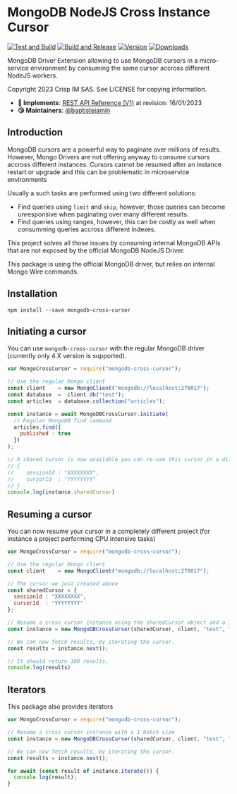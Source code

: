 # MongoDB NodeJS Cross Instance Cursor

[![Test and Build](https://github.com/crisp-oss/node-mongodb-native-cross-cursor/workflows/Test%20and%20Build/badge.svg?branch=master)](https://github.com/crisp-im/node-crisp-api/actions?query=workflow%3A%22Test+and+Build%22) [![Build and Release](https://github.com/crisp-oss/node-mongodb-native-cross-cursor/workflows/Build%20and%20Release/badge.svg)](https://github.com/crisp-oss/node-mongodb-native-cross-cursor/actions?query=workflow%3A%22Build+and+Release%22) [![Version](https://img.shields.io/npm/v/mongodb-cross-cursor.svg)](https://www.npmjs.com/package/crisp-api) [![Downloads](https://img.shields.io/npm/dt/mongodb-cross-cursor.svg)](https://www.npmjs.com/package/crisp-api)

MongoDB Driver Extension allowing to use MongoDB cursors in a micro-service environment by consuming the same cursor accross different NodeJS workers.

Copyright 2023 Crisp IM SAS. See LICENSE for copying information.

* **📝 Implements**: [REST API Reference (V1)](https://docs.crisp.chat/references/rest-api/v1/) at revision: 16/01/2023
* **😘 Maintainers**: [@baptistejamin](https://github.com/baptistejamin)

## Introduction

MongoDB cursors are a powerful way to paginate over millions of results. However, Mongo Drivers are not offering anyway to consume cursors accross different instances. Cursors cannot be resumed after an instance restart or upgrade and this can be problematic in microservice environments

Usually a such tasks are performed using two different solutions:

- Find queries using `limit` and `skip`, however, those queries can become unresponsive when paginating over many different results.
- Find queries using ranges, however, this can be costly as well when consumming queries accross different indexes.

This project solves all those issues by consuming internal MongoDB APIs that are not exposed by the official MongoDB NodeJS Driver.

This package is using the official MongoDB driver, but relies on internal Mongo Wire commands.

## Installation

`npm install --save mongodb-cross-cursor`

## Initiating a cursor

You can use `mongodb-cross-cursor` with the regular MongoDB driver (currently only 4.X version is supported).

```javascript
var MongoCrossCursor = require("mongodb-cross-cursor");

// Use the regular Mongo client
const client    = new MongoClient("mongodb://localhost:270017");
const database  =  client.db("test");
const articles  = database.collection("articles");

const instance = await MongoDBCrossCursor.initiate(
  // Regular MongoDB find command
  articles.find({
    published : true
  })
);

// A shared cursor is now available you can re-use this cursor in a different worker
// {
//    sessionId : "XXXXXXXX",
//    cursorId  : "YYYYYYYY"
// }
console.log(instance.sharedCursor)

```

## Resuming a cursor

You can now resume your cursor in a completely different project (for instance a project performing CPU intensive tasks)

```javascript
var MongoCrossCursor = require("mongodb-cross-cursor");

// Use the regular Mongo client
const client    = new MongoClient("mongodb://localhost:270017");

// The cursor we just created above
const sharedCursor = {
  sessionId : "XXXXXXXX",
  cursorId  : "YYYYYYYY"
};

// Resume a cross cursor instance using the sharedCursor object and a 100 batch Size
const instance = new MongoDBCrossCursor(sharedCursor, client, "test", "articles", 100)

// We can now fetch results, by iterating the cursor.
const results = instance.next();

// It should return 100 results.
console.log(results)

```

## Iterators

This package also provides iterators

```javascript
var MongoCrossCursor = require("mongodb-cross-cursor");

// Resume a cross cursor instance with a 1 batch size
const instance = new MongoDBCrossCursor(sharedCursor, client, "test", "articles", 1)

// We can now fetch results, by iterating the cursor.
const results = instance.next();

for await (const result of instance.iterate()) {
  console.log(result);
}

```
